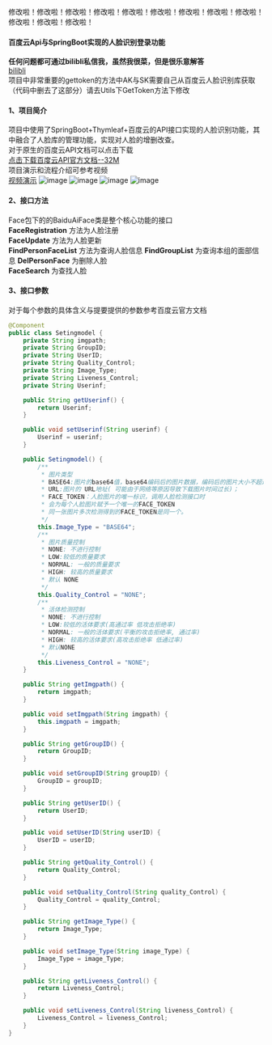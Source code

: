 修改啦！修改啦！修改啦！修改啦！修改啦！修改啦！修改啦！修改啦！修改啦！修改啦！修改啦！修改啦！

#### 百度云Api与SpringBoot实现的人脸识别登录功能
**任何问题都可通过bilibli私信我，虽然我很菜，但是很乐意解答**  
[bilibli](https://space.bilibili.com/97483909)  
项目中非常重要的gettoken的方法中AK与SK需要自己从百度云人脸识别库获取（代码中删去了这部分）请去Utils下GetToken方法下修改
#### 1、项目简介
项目中使用了SpringBoot+Thymleaf+百度云的API接口实现的人脸识别功能，其中融合了人脸库的管理功能，实现对人脸的增删改查。  
对于原生的百度云API文档可以点击下载   
[点击下载百度云API官方文档--32M](https://githubpicture.oss-cn-beijing.aliyuncs.com/FACE.pdf)   
项目演示和流程介绍可参考视频   
[视频演示](https://www.bilibili.com/video/av93519949#reply2469727748)
![image](https://githubpicture.oss-cn-beijing.aliyuncs.com/QQ%E6%88%AA%E5%9B%BE20200304214346.png)
![image](https://githubpicture.oss-cn-beijing.aliyuncs.com/QQ%E6%88%AA%E5%9B%BE20200304214430.png)
![image](https://githubpicture.oss-cn-beijing.aliyuncs.com/QQ%E6%88%AA%E5%9B%BE20200304215800.png)
![image](https://githubpicture.oss-cn-beijing.aliyuncs.com/QQ%E6%88%AA%E5%9B%BE20200304214510.png)
#### 2、接口方法
Face包下的的BaiduAiFace类是整个核心功能的接口  
**FaceRegistration** 方法为人脸注册   
**FaceUpdate** 方法为人脸更新  
**FindPersonFaceList** 方法为查询人脸信息
**FindGroupList** 为查询本组的面部信息
**DelPersonFace** 为删除人脸   
**FaceSearch**  为查找人脸
#### 3、接口参数
对于每个参数的具体含义与提要提供的参数参考百度云官方文档
```java
@Component
public class Setingmodel {
    private String imgpath;
    private String GroupID;
    private String UserID;
    private String Quality_Control;
    private String Image_Type;
    private String Liveness_Control;
    private String Userinf;

    public String getUserinf() {
        return Userinf;
    }

    public void setUserinf(String userinf) {
        Userinf = userinf;
    }

    public Setingmodel() {
        /**
         * 图片类型
         * BASE64:图片的base64值，base64编码后的图片数据，编码后的图片大小不超过2M；
         * URL:图片的 URL地址( 可能由于网络等原因导致下载图片时间过长)；
         * FACE_TOKEN：人脸图片的唯一标识，调用人脸检测接口时
         * 会为每个人脸图片赋予一个唯一的FACE_TOKEN
         * 同一张图片多次检测得到的FACE_TOKEN是同一个。
         */
        this.Image_Type = "BASE64";
        /**
         * 图片质量控制
         * NONE: 不进行控制
         * LOW:较低的质量要求
         * NORMAL: 一般的质量要求
         * HIGH: 较高的质量要求
         * 默认 NONE
         */
        this.Quality_Control = "NONE";
        /**
         * 活体检测控制
         * NONE: 不进行控制
         * LOW:较低的活体要求(高通过率 低攻击拒绝率)
         * NORMAL: 一般的活体要求(平衡的攻击拒绝率, 通过率)
         * HIGH: 较高的活体要求(高攻击拒绝率 低通过率)
         * 默认NONE
         */
        this.Liveness_Control = "NONE";
    }

    public String getImgpath() {
        return imgpath;
    }

    public void setImgpath(String imgpath) {
        this.imgpath = imgpath;
    }

    public String getGroupID() {
        return GroupID;
    }

    public void setGroupID(String groupID) {
        GroupID = groupID;
    }

    public String getUserID() {
        return UserID;
    }

    public void setUserID(String userID) {
        UserID = userID;
    }

    public String getQuality_Control() {
        return Quality_Control;
    }

    public void setQuality_Control(String quality_Control) {
        Quality_Control = quality_Control;
    }

    public String getImage_Type() {
        return Image_Type;
    }

    public void setImage_Type(String image_Type) {
        Image_Type = image_Type;
    }

    public String getLiveness_Control() {
        return Liveness_Control;
    }

    public void setLiveness_Control(String liveness_Control) {
        Liveness_Control = liveness_Control;
    }
}

```


